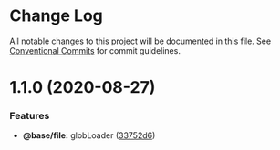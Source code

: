 # Change Log

All notable changes to this project will be documented in this file.
See [Conventional Commits](https://conventionalcommits.org) for commit guidelines.

# 1.1.0 (2020-08-27)


### Features

* **@base/file:** globLoader ([33752d6](https://gitlab.onemt.co/onemt-fe-common/base/commit/33752d6144af12a20229abad0e25f800b7e58889))
